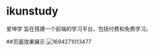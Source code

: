 # ikunstudy
爱坤学 旨在搭建一个前端的学习平台，包括付费和免费学习。

##页面效果展示
![1694271013477](https://github.com/2002lzt/ikunstudy/assets/144540165/8f22b2ba-716a-466c-8937-647492d3c77a)


